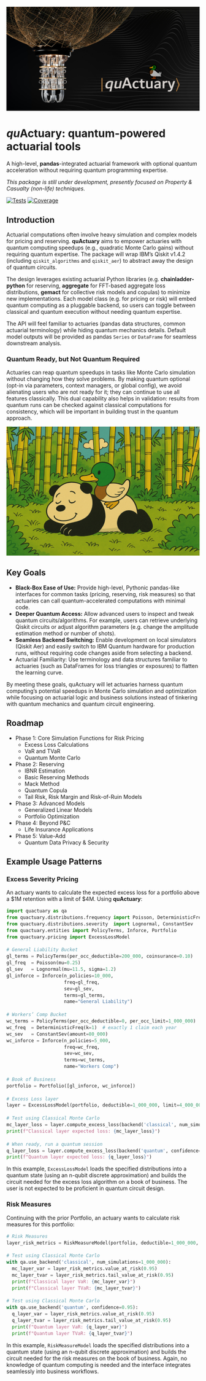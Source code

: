 ![QuActuary header image](images/qc-header.jpg)
# *qu*Actuary: quantum-powered actuarial tools

A high-level, **pandas**-integrated actuarial framework with optional quantum acceleration without requiring quantum programming expertise.

*This package is still under development, presently focused on Property & Casualty (non-life) techniques.*

[![Tests](https://img.shields.io/github/actions/workflow/status/AlexFiliakov/quactuary/.github/workflows/python-tests.yml?branch=main)](https://github.com/AlexFiliakov/quactuary/actions)
[![Coverage](https://img.shields.io/endpoint?url=https://raw.githubusercontent.com/AlexFiliakov/quactuary/main/coverage.json)](https://github.com/AlexFiliakov/quactuary/actions)

## Introduction

Actuarial computations often involve heavy simulation and complex models for pricing and reserving. **quActuary** aims to empower actuaries with quantum computing speedups (e.g., quadratic Monte Carlo gains) without requiring quantum expertise. The package will wrap IBM’s Qiskit v1.4.2 (including `qiskit_algorithms` and `qiskit_aer`) to abstract away the design of quantum circuits.

The design leverages existing actuarial Python libraries (e.g. **chainladder-python** for reserving, **aggregate** for FFT-based aggregate loss distributions, **gemact** for collective risk models and copulas) to minimize new implementations. Each model class (e.g. for pricing or risk) will embed quantum computing as a pluggable backend, so users can toggle between classical and quantum execution without needing quantum expertise.

The API will feel familiar to actuaries (pandas data structures, common actuarial terminology) while hiding quantum mechanics details. Default model outputs will be provided as pandas `Series` or `DataFrame` for seamless downstream analysis.

### Quantum Ready, but Not Quantum Required
Actuaries can reap quantum speedups in tasks like Monte Carlo simulation without changing how they solve problems. By making quantum optional (opt-in via parameters, context managers, or global config), we avoid alienating users who are not ready for it; they can continue to use all features classically. This dual capability also helps in validation: results from quantum runs can be checked against classical computations for consistency, which will be important in building trust in the quantum approach.

![Duck resting on a panda](images/panda-duck.png)

## Key Goals

- **Black-Box Ease of Use:** Provide high-level, Pythonic pandas-like interfaces for common tasks (pricing, reserving, risk measures) so that actuaries can call quantum-accelerated computations with minimal code.
- **Deeper Quantum Access:** Allow advanced users to inspect and tweak quantum circuits/algorithms. For example, users can retrieve underlying Qiskit circuits or adjust algorithm parameters (e.g. change the amplitude estimation method or number of shots).
- **Seamless Backend Switching:** Enable development on local simulators (Qiskit Aer) and easily switch to IBM Quantum hardware for production runs, without requiring code changes aside from selecting a backend.
- Actuarial Familiarity: Use terminology and data structures familiar to actuaries (such as DataFrames for loss triangles or exposures) to flatten the learning curve.

By meeting these goals, quActuary will let actuaries harness quantum computing’s potential speedups in Monte Carlo simulation and optimization while focusing on actuarial logic and business solutions instead of tinkering with quantum mechanics and quantum circuit engineering.

## Roadmap
- Phase 1: Core Simulation Functions for Risk Pricing
  - Excess Loss Calculations
  - VaR and TVaR
  - Quantum Monte Carlo
- Phase 2: Reserving
  - IBNR Estimation
  - Basic Reserving Methods
  - Mack Method
  - Quantum Copula
  - Tail Risk, Risk Margin and Risk-of-Ruin Models
- Phase 3: Advanced Models
  - Generalized Linear Models
  - Portfolio Optimization
- Phase 4: Beyond P&C
  - Life Insurance Applications
- Phase 5: Value-Add
  - Quantum Data Privacy & Security

## Example Usage Patterns

### Excess Severity Pricing

An actuary wants to calculate the expected excess loss for a portfolio above a $1M retention with a limit of $4M. Using **quActuary**:

```python
import quactuary as qa
from quactuary.distributions.frequency import Poisson, DeterministicFreq
from quactuary.distributions.severity  import Lognormal, ConstantSev
from quactuary.entities import PolicyTerms, Inforce, Portfolio
from quactuary.pricing import ExcessLossModel

# General Liability Bucket
gl_terms = PolicyTerms(per_occ_deductible=200_000, coinsurance=0.10)
gl_freq  = Poisson(mu=0.25)
gl_sev   = Lognormal(mu=11.5, sigma=1.2)
gl_inforce = Inforce(n_policies=10_000,
                     freq=gl_freq,
                     sev=gl_sev,
                     terms=gl_terms,
                     name="General Liability")

# Workers’ Comp Bucket
wc_terms = PolicyTerms(per_occ_deductible=0, per_occ_limit=1_000_000)
wc_freq  = DeterministicFreq(k=1)  # exactly 1 claim each year
wc_sev   = ConstantSev(amount=80_000)
wc_inforce = Inforce(n_policies=5_000,
                     freq=wc_freq,
                     sev=wc_sev,
                     terms=wc_terms,
                     name="Workers Comp")

# Book of Business
portfolio = Portfolio([gl_inforce, wc_inforce])

# Excess Loss layer
layer = ExcessLossModel(portfolio, deductible=1_000_000, limit=4_000_000)

# Test using Classical Monte Carlo
mc_layer_loss = layer.compute_excess_loss(backend('classical', num_simulations=1_000_000))
print(f"Classical layer expected loss: {mc_layer_loss}")

# When ready, run a quantum session
q_layer_loss = layer.compute_excess_loss(backend('quantum', confidence=0.95))
print(f"Quantum layer expected loss: {q_layer_loss}")
```

In this example, `ExcessLossModel` loads the specified distributions into a quantum state (using an n-qubit discrete approximation) and builds the circuit needed for the excess loss algorithm on a book of business. The user is not expected to be proficient in quantum circuit design.

### Risk Measures

Continuing with the prior Portfolio, an actuary wants to calculate risk measures for this portfolio:

```python
# Risk Measures
layer_risk_metrics = RiskMeasureModel(portfolio, deductible=1_000_000, limit=4_000_000)

# Test using Classical Monte Carlo
with qa.use_backend('classical', num_simulations=1_000_000):
  mc_layer_var = layer_risk_metrics.value_at_risk(0.95)
  mc_layer_tvar = layer_risk_metrics.tail_value_at_risk(0.95)
  print(f"Classical layer VaR: {mc_layer_var}")
  print(f"Classical layer TVaR: {mc_layer_tvar}")

# Test using Classical Monte Carlo
with qa.use_backend('quantum', confidence=0.95):
  q_layer_var = layer_risk_metrics.value_at_risk(0.95)
  q_layer_tvar = layer_risk_metrics.tail_value_at_risk(0.95)
  print(f"Quantum layer VaR: {q_layer_var}")
  print(f"Quantum layer TVaR: {q_layer_tvar}")
```

In this example, `RiskMeasureModel` loads the specified distributions into a quantum state (using an n-qubit discrete approximation) and builds the circuit needed for the risk measures on the book of business. Again, no knowledge of quantum computing is needed and the interface integrates seamlessly into business workflows.
